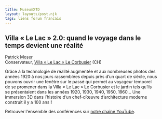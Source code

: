 ```yaml
---
title: MuseumXTD  
layout: layouts/post.njk
tags: liens forum francais
---
```

## Villa « Le Lac » 2.0: quand le voyage dans le temps devient une réalité

[Patrick Moser](https://www.linkedin.com/in/patrickmosertraductions/)  
Conservateur, [Villa « Le Lac » Le Corbusier](https://villalelac.ch/fr/expositions) (CH)

Grâce à la technologie de réalité augmentée et aux nombreuses photos des années 1920 à nos jours rassemblées depuis près d’un quart de siècle, nous pouvons ouvrir une fenêtre sur le passé qui permet au voyageur temporel de se promener dans la Villa « Le Lac » Le Corbusier et le jardin tels qu’ils se présentaient dans les années 1920, 1930, 1940, 1950, 1960… Une immersion 3D dans l’histoire d’un chef-d’œuvre d’architecture moderne construit il y a 100 ans !  
  
Retrouver l'ensemble des conférences sur [notre chaîne YouTube](https://www.youtube.com/channel/UCTZJM5WsXDkH8QgMdACUNyw).  
